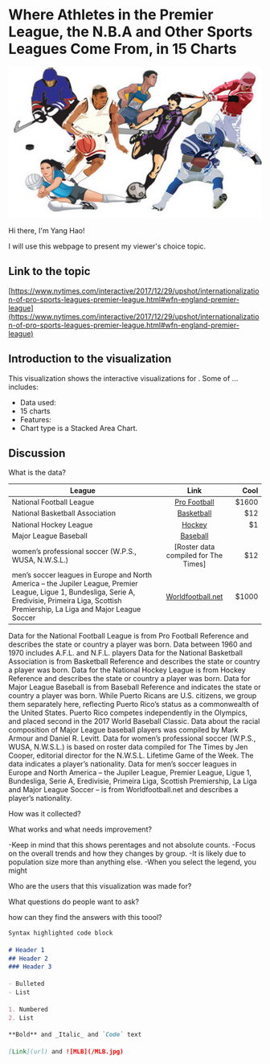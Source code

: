 # Where Athletes in the Premier League, the N.B.A and Other Sports Leagues Come From, in 15 Charts
<img src="athletic.jpg" width="1200" height="300">


Hi there, I'm Yang Hao!

I will use this webpage to present my viewer's choice topic.

## Link to the topic

[https://www.nytimes.com/interactive/2017/12/29/upshot/internationalization-of-pro-sports-leagues-premier-league.html#wfn-england-premier-league](https://www.nytimes.com/interactive/2017/12/29/upshot/internationalization-of-pro-sports-leagues-premier-league.html#wfn-england-premier-league)

## Introduction to the visualization

This visualization shows the interactive visualizations for . Some of ... includes:

- Data used: 
- 15 charts 
- Features:
- Chart type is a Stacked Area Chart. 

## Discussion

What is the data?

|League         | Link            | Cool  |
| ------------- |:---------------:| -----:|
| National Football League      | [Pro Football](https://www.pro-football-reference.com/)| $1600 |
| National Basketball Association      | [Basketball]()        |   $12 |
| National Hockey League | [Hockey]()       |    $1 |
| Major League Baseball | [Baseball]()      |     |
|women’s professional soccer (W.P.S., WUSA, N.W.S.L.)|[Roster data compiled for The Times] |  $12 |
|men’s soccer leagues in Europe and North America – the Jupiler League, Premier League, Ligue 1, Bundesliga, Serie A, Eredivisie, Primeira Liga, Scottish Premiership, La Liga and Major League Soccer|[Worldfootball.net]()|$1000|

Data for the National Football League is from Pro Football Reference and describes the state or country a player was born. Data between 1960 and 1970 includes A.F.L. and N.F.L. players
Data for the National Basketball Association is from Basketball Reference and describes the state or country a player was born.
Data for the National Hockey League is from Hockey Reference and describes the state or country a player was born.
Data for Major League Baseball is from Baseball Reference and indicates the state or country a player was born. While Puerto Ricans are U.S. citizens, we group them separately here, reflecting Puerto Rico’s status as a commonwealth of the United States. Puerto Rico competes independently in the Olympics, and placed second in the 2017 World Baseball Classic. Data about the racial composition of Major League baseball players was compiled by Mark Armour and Daniel R. Levitt.
Data for women’s professional soccer (W.P.S., WUSA, N.W.S.L.) is based on roster data compiled for The Times by Jen Cooper, editorial director for the N.W.S.L. Lifetime Game of the Week. The data indicates a player’s nationality.
Data for men’s soccer leagues in Europe and North America – the Jupiler League, Premier League, Ligue 1, Bundesliga, Serie A, Eredivisie, Primeira Liga, Scottish Premiership, La Liga and Major League Soccer – is from Worldfootball.net and describes a player’s nationality.

How was it collected?

What works and what needs improvement?

-Keep in mind that this shows perentages and not absolute counts. 
-Focus on the overall trends and how they changes by group.
-It is likely due to population size more than anything else.
-When you select the legend, you might 

Who are the users that this visualization was made for?

What questions do people want to ask?

how can they find the answers with this toool?



```markdown
Syntax highlighted code block

# Header 1
## Header 2
### Header 3

- Bulleted
- List

1. Numbered
2. List

**Bold** and _Italic_ and `Code` text

[Link](url) and ![MLB](/MLB.jpg)
```





